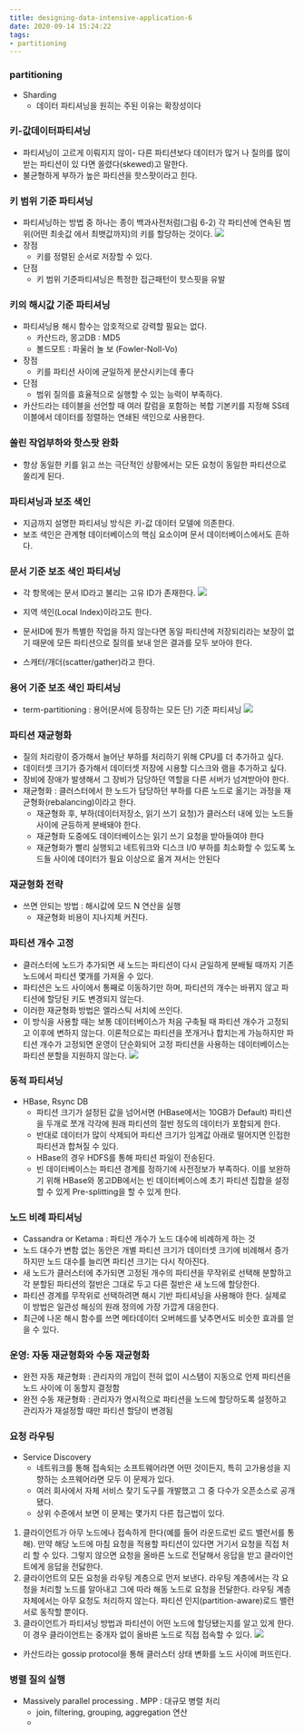 ```yaml
---
title: designing-data-intensive-application-6
date: 2020-09-14 15:24:22
tags:
- partitioning
---
```


### partitioning
- Sharding
    - 데이터 파티셔닝을 원히는 주된 이유는 확장성이다
    
### 키-값데이터파티셔닝
- 파티셔닝이 고르게 이뤄지지 않이- 다른 파티션보다 데이터가 많거 나 질의를 많이 받는 파티션이 있 다면 쏠렸다(skewed)고 말한다.
- 불균형하게 부하가 높은 파티션을 핫스팟이라고 힌다.

### 키 범위 기준 파티셔닝
- 파티셔닝하는 방법 중 하나는 종이 백과사전처럼(그림 6-2) 각 파티션에 연속된 범위(어떤 최솟값 에서 최뱃값까지)의 키를 할당하는 것이다.
![](/images/data-intensive/chapter_6/key_range_based_partitioning.png) 
- 장점
    - 키를 정렬된 순서로 저장할 수 있다.
- 단점
    - 키 범위 기준파티셔닝은 특정한 접근패턴이 핫스핏을 유발
    
### 키의 해시값 기준 파티셔닝
- 파티셔닝용 해시 함수는 암호적으로 강력할 필요는 없다.
    - 카산드라, 몽고DB : MD5
    - 볼드모트 : 파울러 놀 보 (Fowler-Noll-Vo)
- 장점 
    - 키를 파티션 사이에 균일하게 분산시키는데 좋다
- 단점
    - 범위 질의를 효율적으로 실행할 수 있는 능력이 부족하다.
- 카산드라는 테이블을 선언할 때 여러 칼럼을 포함하는 복합 기본키를 지정해 SS테이블에서 데이터를 정렬하는 연쇄된 색인으로 사용한다.

### 쏠린 작업부하와 핫스팟 완화
- 항상 동일한 키를 읽고 쓰는 극단적인 상황에서는 모든 요청이 동일한 파티션으로 쏠리게 된다.

### 파티셔닝과 보조 색인
- 지금까지 설명한 파티셔닝 방식은 키-값 데이터 모델에 의존한다.
- 보조 색인은 관계형 데이터베이스의 핵심 요소이며 문서 데이터베이스에서도 흔하다.

### 문서 기준 보조 색인 파티셔닝
- 각 항목에는 문서 ID라고 불리는 고유 ID가 존재한다.
![](/images/data-intensive/chapter_6/document_based_sub_index_partitioning.png) 

- 지역 색인(Local Index)이라고도 한다.
- 문서ID에 뭔가 특별한 작업을 하지 않는다면 동일 파티션에 저장되리라는 보장이 없기 때문에 모든 파티션으로 질의를 보내 얻은 결과를 모두 보아야 한다.
- 스캐터/개더(scatter/gather)라고 한다.

### 용어 기준 보조 색인 파티셔닝
- term-partitioning : 용어(문서에 등장하는 모든 단) 기준 파티셔닝
![](/images/data-intensive/chapter_6/term_based_sub_index_partitioning.png) 

### 파티션 재균형화
- 질의 처리랑이 증가해서 늘어난 부하를 처리하기 위해 CPU를 더 추가하고 싶다.
- 데이터셋 크기가 증가해서 데이터셋 저장에 시용할 디스크와 램을 추가하고 싶다. 
- 장비에 장애가 발생해서 그 장비가 담당하던 역할을 다른 서버가 넘겨받아야 한다.
- 재균형화 : 클러스터에서 한 노드가 담당하던 부하를 다른 노드로 옮기는 과정을 재균형화(rebalancing)이라고 한다.
    - 재균형화 후, 부하(데이터저장소, 읽기 쓰기 요청)가 클러스터 내에 있는 노드들 사이에 균등하게 분배돼야 한다.
    - 재균형화 도중에도 데이터베이스는 읽기 쓰기 요청을 받아들여야 한다
    - 재균형화가 빨리 실행되고 네트워크와 디스크 I/0 부하를 최소화할 수 있도록 노드들 사이에 데이터가 필요 이상으로 옮겨 져서는 안된다

### 재균형화 전략
- 쓰면 안되는 방법 : 해시값에 모드 N 연산을 실행
    - 재균형화 비용이 지나지체 커진다.

### 파티션 개수 고정
- 클러스터에 노드가 추가되면 새 노드는 파티션이 다시 균일하게 분배될 때까지 기존 노드에서 파티션 몇개를 가져올 수 있다.
- 파티션은 노드 사이에서 통째로 이동하기만 하며, 파티션의 개수는 바뀌지 않고 파티션에 할당된 키도 변경되지 않는다.
- 이러한 재균형화 방법은 엘라스틱 서치에 쓰인다.
- 이 방식을 사용할 때는 보통 데이터베이스가 처음 구축될 때 파티션 개수가 고정되고 이후에 변하지 않는다. 
  이론적으로는 파티션을 쪼개거나 합치는게 가능하지만 파티션 개수가 고정되면 운영이 단순화되어 고정 파티션을 사용하는 데이터베이스는 파티션 분할을 지원하지 않는다.
![](/images/data-intensive/chapter_6/fixed_partition_node.png) 
  
### 동적 파티셔닝
- HBase, Rsync DB
    - 파티션 크기가 설정된 값을 넘어서면 (HBase에서는 10GB가 Default) 파티션을 두개로 쪼개 각각에 원래 파티션의 절반 정도의 데이터가 포함되게 한다.
    - 반대로 데이터가 많이 삭제되어 파티션 크기가 임계값 아래로 떨어지면 인접한 파티션과 합쳐질 수 있다.
    - HBase의 경우 HDFS를 통해 파티션 파일이 전송된다.
    - 빈 데이터베이스는 파티션 경계를 정하기에 사전정보가 부족하다. 이를 보완하기 위해 HBase와 몽고DB에서는 빈 데이터베이스에 초기 파티션 집합을 설정할 수 있게 Pre-splitting을 할 수 있게 한다. 

### 노드 비례 파티셔닝
- Cassandra or Ketama : 파티션 개수가 노드 대수에 비례하게 하는 것
- 노드 대수가 변함 없는 동안은 개별 파티션 크기가 데이터셋 크기에 비례해서 증가하지만 노드 대수를 늘리면 파티션 크기는 다시 작아진다.
- 새 노드가 클러스터에 추가되면 고정된 개수의 파티션을 무작위로 선택해 분할하고 각 분할된 파티션의 절반은 그대로 두고 다른 절반은 새 노드에 할당한다.
- 파티션 경계를 무작위로 선택하려면 해시 기반 파티셔닝을 사용해야 한다. 실제로 이 방법은 일관성 해싱의 원래 정의에 가장 가깝게 대응한다.
- 최근에 나온 해시 함수를 쓰면 메타데이터 오버헤드를 낮추면서도 비슷한 효과를 얻을 수 있다.

### 운영: 자동 재균형화와 수동 재균형화
- 완전 자동 재균형화 : 관리자의 개입이 전혀 없이 시스탬이 지동으로 언제 파티션을 노드 사이에 이 동할지 결정함
- 완전 수동 재균형화 : 관리자가 명시적으로 파티션을 노드에 할당하도록 설정하고 관리자가 재설정할 때만 파티션 할당이 변경됨

### 요청 라우팅
- Service Discovery
    - 네트워크를 통해 접속되는 소프트웨어라면 어떤 것이든지, 특히 고가용성을 지향하는 소프웨어라면 모두 이 문제가 있다.
    - 여러 회사에서 자체 서비스 찾기 도구를 개발했고 그 중 다수가 오픈소스로 공개됐다.
    - 상위 수준에서 보면 이 문제는 몇가지 다른 접근법이 있다.
1) 클라이언트가 아무 노드에나 접속하게 한다(예를 들어 라운드로빈 로드 밸런서를 통해). 만약 해당 노드에 마침 요청을 적용할 파티션이 있다면 거기서 요청을 직접 처리 할 수 있다.
   그렇지 않으면 요청을 올바른 노드로 전달해서 응답을 받고 클라이언트에게 응답을 전닳한다.
2) 클라이언트의 모든 요청을 라우팅 계층으로 먼저 보낸다. 라우팅 계층에서는 각 요청을 처리할 노드를 알아내고 그에 따라 해동 노드로 요청을 전달한다.
   라우팅 계층 자체에서는 아무 요청도 처리하지 않는다. 파티션 인지(partition-aware)로드 밸런서로 동작할 뿐이다.
3) 클라이언트가 파티셔닝 방법과 파티션이 어떤 노드에 할당됐는지를 알고 있게 한다. 이 경우 클라이언트는 중개자 없이 올바른 노드로 직접 접속할 수 있다.
![](/images/data-intensive/chapter_6/service_discovery_node_routing.png) 
- 카산드라는 gossip protocol을 통해 클러스터 상태 변화를 노드 사이에 퍼뜨린다.

### 병렬 질의 실행
- Massively parallel processing . MPP : 대규모 병렬 처리
    - join, filtering, grouping, aggregation 연산
    - 